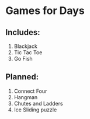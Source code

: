 # Games for Days

## Includes:
1. Blackjack
1. Tic Tac Toe
1. Go Fish

## Planned:
1. Connect Four
1. Hangman
1. Chutes and Ladders
1. Ice Sliding puzzle